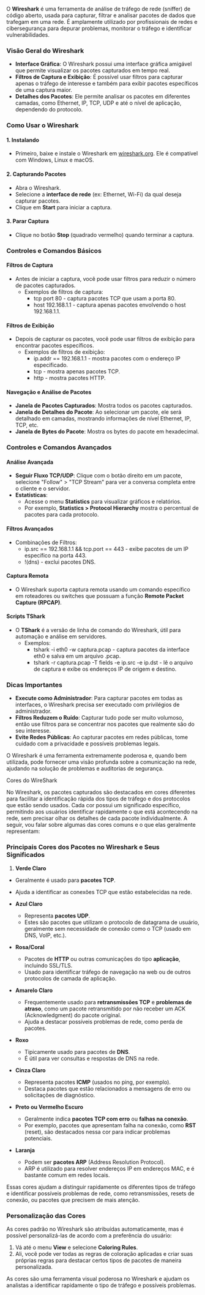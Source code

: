 O **Wireshark** é uma ferramenta de análise de tráfego de rede (sniffer) de código aberto, usada para capturar, filtrar e analisar pacotes de dados que trafegam em uma rede. É amplamente utilizado por profissionais de redes e cibersegurança para depurar problemas, monitorar o tráfego e identificar vulnerabilidades.

### Visão Geral do Wireshark

- **Interface Gráfica**: O Wireshark possui uma interface gráfica amigável que permite visualizar os pacotes capturados em tempo real.
- **Filtros de Captura e Exibição**: É possível usar filtros para capturar apenas o tráfego de interesse e também para exibir pacotes específicos de uma captura maior.
- **Detalhes dos Pacotes**: Ele permite analisar os pacotes em diferentes camadas, como Ethernet, IP, TCP, UDP e até o nível de aplicação, dependendo do protocolo.

### Como Usar o Wireshark

#### 1\. Instalando

- Primeiro, baixe e instale o Wireshark em [wireshark.org](https://www.wireshark.org/). Ele é compatível com Windows, Linux e macOS.

#### 2\. Capturando Pacotes

- Abra o Wireshark.
- Selecione a **interface de rede** (ex: Ethernet, Wi-Fi) da qual deseja capturar pacotes.
- Clique em **Start** para iniciar a captura.

#### 3\. Parar Captura

- Clique no botão **Stop** (quadrado vermelho) quando terminar a captura.

### Controles e Comandos Básicos

#### Filtros de Captura

- Antes de iniciar a captura, você pode usar filtros para reduzir o número de pacotes capturados.
  - Exemplos de filtros de captura:
    - tcp port 80 - captura pacotes TCP que usam a porta 80.
    - host 192.168.1.1 - captura apenas pacotes envolvendo o host 192.168.1.1.


#### Filtros de Exibição

- Depois de capturar os pacotes, você pode usar filtros de exibição para encontrar pacotes específicos.
  - Exemplos de filtros de exibição:
    - ip.addr == 192.168.1.1 - mostra pacotes com o endereço IP especificado.
    - tcp - mostra apenas pacotes TCP.
    - http - mostra pacotes HTTP.


#### Navegação e Análise de Pacotes

- **Janela de Pacotes Capturados**: Mostra todos os pacotes capturados.
- **Janela de Detalhes do Pacote**: Ao selecionar um pacote, ele será detalhado em camadas, mostrando informações de nível Ethernet, IP, TCP, etc.
- **Janela de Bytes do Pacote**: Mostra os bytes do pacote em hexadecimal.

### Controles e Comandos Avançados

#### Análise Avançada

- **Seguir Fluxo TCP/UDP**: Clique com o botão direito em um pacote, selecione "Follow" > "TCP Stream" para ver a conversa completa entre o cliente e o servidor.
- **Estatísticas**:
  - Acesse o menu **Statistics** para visualizar gráficos e relatórios.
  - Por exemplo, **Statistics > Protocol Hierarchy** mostra o percentual de pacotes para cada protocolo.


#### Filtros Avançados

- Combinações de Filtros:
  - ip.src == 192.168.1.1 && tcp.port == 443 - exibe pacotes de um IP específico na porta 443.
  - !(dns) - exclui pacotes DNS.


#### Captura Remota

- O Wireshark suporta captura remota usando um comando específico em roteadores ou switches que possuam a função **Remote Packet Capture (RPCAP)**.

#### Scripts TShark

- O **TShark** é a versão de linha de comando do Wireshark, útil para automação e análise em servidores.
  - Exemplos:
    - tshark -i eth0 -w captura.pcap - captura pacotes da interface eth0 e salva em um arquivo .pcap.
    - tshark -r captura.pcap -T fields -e ip.src -e ip.dst - lê o arquivo de captura e exibe os endereços IP de origem e destino.


### Dicas Importantes

- **Execute como Administrador**: Para capturar pacotes em todas as interfaces, o Wireshark precisa ser executado com privilégios de administrador.
- **Filtros Reduzem o Ruído**: Capturar tudo pode ser muito volumoso, então use filtros para se concentrar nos pacotes que realmente são do seu interesse.
- **Evite Redes Públicas**: Ao capturar pacotes em redes públicas, tome cuidado com a privacidade e possíveis problemas legais.

O Wireshark é uma ferramenta extremamente poderosa e, quando bem utilizada, pode fornecer uma visão profunda sobre a comunicação na rede, ajudando na solução de problemas e auditorias de segurança.









Cores do WireShark



No Wireshark, os pacotes capturados são destacados em cores diferentes para facilitar a identificação rápida dos tipos de tráfego e dos protocolos que estão sendo usados. Cada cor possui um significado específico, permitindo aos usuários identificar rapidamente o que está acontecendo na rede, sem precisar olhar os detalhes de cada pacote individualmente. A seguir, vou falar sobre algumas das cores comuns e o que elas geralmente representam:

### Principais Cores dos Pacotes no Wireshark e Seus Significados

1. **Verde Claro**
  - Geralmente é usado para **pacotes TCP**.
  - Ajuda a identificar as conexões TCP que estão estabelecidas na rede.

- **Azul Claro**
  - Representa **pacotes UDP**.
  - Estes são pacotes que utilizam o protocolo de datagrama de usuário, geralmente sem necessidade de conexão como o TCP (usado em DNS, VoIP, etc.).

- **Rosa/Coral**
  - Pacotes de **HTTP** ou outras comunicações do tipo **aplicação**, incluindo SSL/TLS.
  - Usado para identificar tráfego de navegação na web ou de outros protocolos de camada de aplicação.

- **Amarelo Claro**
  - Frequentemente usado para **retransmissões TCP** e **problemas de atraso**, como um pacote retransmitido por não receber um ACK (Acknowledgment) do pacote original.
  - Ajuda a destacar possíveis problemas de rede, como perda de pacotes.

- **Roxo**
  - Tipicamente usado para pacotes de **DNS**.
  - É útil para ver consultas e respostas de DNS na rede.

- **Cinza Claro**
  - Representa pacotes **ICMP** (usados no ping, por exemplo).
  - Destaca pacotes que estão relacionados a mensagens de erro ou solicitações de diagnóstico.

- **Preto ou Vermelho Escuro**
  - Geralmente indica **pacotes TCP com erro** ou **falhas na conexão**.
  - Por exemplo, pacotes que apresentam falha na conexão, como **RST** (reset), são destacados nessa cor para indicar problemas potenciais.

- **Laranja**
  - Podem ser **pacotes ARP** (Address Resolution Protocol).
  - ARP é utilizado para resolver endereços IP em endereços MAC, e é bastante comum em redes locais.


Essas cores ajudam a distinguir rapidamente os diferentes tipos de tráfego e identificar possíveis problemas de rede, como retransmissões, resets de conexão, ou pacotes que precisem de mais atenção.

### Personalização das Cores

As cores padrão no Wireshark são atribuídas automaticamente, mas é possível personalizá-las de acordo com a preferência do usuário:

1. Vá até o menu **View** e selecione **Coloring Rules**.
2. Ali, você pode ver todas as regras de coloração aplicadas e criar suas próprias regras para destacar certos tipos de pacotes de maneira personalizada.

As cores são uma ferramenta visual poderosa no Wireshark e ajudam os analistas a identificar rapidamente o tipo de tráfego e possíveis problemas.

